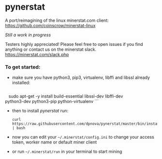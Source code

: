 # pynerstat

A port/reimagining of the linux minerstat.com client: https://github.com/coinscrow/minerstat-linux

*Still a work in progress*

Testers highly appreciated! Please feel free to open issues if you find anything or contact us on
the minerstat slack. https://minerstat.com/slack.php


### To get started:

* make sure you have python3, pip3, virtualenv, libffi and libssl already installed:
    ``` shell
    sudo apt-get -y install build-essential libssl-dev libffi-dev \
        python3-dev python3-pip python-virtualenv
    ```

* then to install *pynerstat* run:
    ```shell
    curl https://raw.githubusercontent.com/dpnova/pynerstat/master/bin/install | bash
    ```

* now you can edit your `~/.minerstat/config.ini` to change your access token, worker name or
  default miner client

* or run `~/.minerstat/run` in your terminal to start mining
